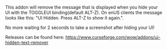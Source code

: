 This addon will remove the message that is displayed when you hide your UI with the TOGGLEUI binding(default ALT-Z). On enUS clients the message looks like this: "UI Hidden. Press ALT-Z to show it again.".

No more waiting for 2 seconds to take a screenshot after hiding your UI!

Releases can be found here: https://www.curseforge.com/wow/addons/ui-hidden-text-remover
